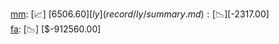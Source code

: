 [mm](record/mm/summary.md): [📈] [$6506.60]  
[ly](record/ly/summary.md): [📉] [$-2317.00]  
[fa](record/fa/summary.md): [📉] [$-912560.00]  
